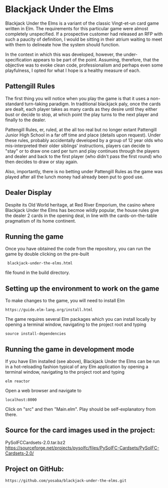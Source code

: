 # Blackjack Under the Elms

Blackjack Under the Elms is a variant of the classic Vingt-et-un card game written in Elm.  The requirements for this particular game were almost completely unspecified.  If a prospective customer had released an RFP with such a paucity of definition, I would be sitting in their atrium waiting to meet with them to delineate how the system should function.

In the context in which this was developed, however, the under-specification appears to be part of the point.  Assuming, therefore, that the objective was to evoke clean code, professionalism and perhaps even some playfulness, I opted for what I hope is a healthy measure of each.

## Pattengill Rules
The first thing you will notice when you play the game is that it uses a non-standard turn-taking paradigm.  In traditional blackjack paly, once the cards are dealt, each player takes as many cards as they desire until they either bust or decide to stop, at which point the play turns to the next player and finally to the dealer.

Pattengill Rules, er, ruled, at the all too real but no longer extant Pattengill Junior High School in a far off time and place (details upon request).  Under these rules, probably accidentally developed by a group of 12 year olds who mis-interpreted their older siblings' instructions, players can decide to "stay" or to draw one card per turn and play continues through the players and dealer and back to the first player (who didn't pass the first round)  who then decides to draw or stay again.

Also, importantly, there is no betting under Pattengill Rules as the game was played after all the lunch money had already been put to good use.


## Dealer Display
Despite its Old World heritage, at Red River Emporium, the casino where Blackjack Under the Elms has becmoe wildly popular, the house rules give the dealer 2 cards in the opening deal, in line with the cards-on-the-table pragmatism of its home continent.


## Running the game
Once you have obtained the code from the repository, you can run the game by double clicking on  the pre-built	

     blackjack-under-the-elms.html

file found in the build directory.

## Setting up the environment to work on the game
To make changes to the game, you will need to install Elm

    https://guide.elm-lang.org/install.html

The game requires several Elm packages which you can install locally by opening a terminal window, navigating to the project root and typing

    source install-dependencies

## Running the game in development mode
If you have Elm installed (see above), Blackjack Under the Elms can be run in a hot-reloading fashion typical of any Elm application by opening a terminal window, navigating to the project root and typing

    elm reactor

Open a web browser and navigate to

    localhost:8000

Click on "src" and then "Main.elm".  Play should be self-explanatory from there.


## Source for the card images used in the project:
PySolFCCardsets-2.0.tar.bz2
https://sourceforge.net/projects/pysolfc/files/PySolFC-Cardsets/PySolFC-Cardsets-2.0/

## Project on GitHub:
    https://github.com/yosaba/blackjack-under-the-elms.git

